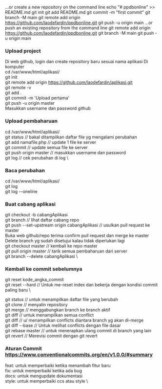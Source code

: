 …or create a new repository on the command line
echo "# ppdbonline" >> README.md
git init
git add README.md
git commit -m "first commit"
git branch -M main
git remote add origin https://github.com/laodefardin/ppdbonline.git
git push -u origin main
…or push an existing repository from the command line
git remote add origin https://github.com/laodefardin/ppdbonline.git
git branch -M main
git push -u origin main


### Upload project 
Di web github, login dan create repository baru sesuai nama aplikasi Di komputer \
cd /var/www/html/aplikasi/ \
git init \
git remote add origin https://github.com/laodefardin/aplikasi.git \
git remote -v \
git add . \
git commit -m 'Upload pertama' \
git push -u origin master \
Masukkan username dan password github 

### Upload pembaharuan 
cd /var/www/html/aplikasi/ \
git status // bakal ditampilkan daftar file yg mengalami perubahan \
git add namafile.php // update 1 file ke server \
git commit // update semua file ke server \
git push origin master // masukkan username dan password \
git log // cek perubahan di log \

### Baca perubahan 
cd /var/www/html/aplikasi/ \
git log \
git log --oneline

### Buat cabang aplikasi 
git checkout -b cabangAplikasi \
git branch // lihat daftar cabang repo \
git push --set-upstream origin cabangAplikasi // usulkan pull request ke master \
Buka web github/repo terima confirm pull request dan merge ke master \
Delete branch yg sudah disetujui kalau tidak diperlukan lagi \
git checkout master // kembali ke repo master \
git pull origin master // tarik semua pembaharuan dari server \
git branch --delete cabangAplikasi \

### Kembali ke commit sebelumnya 
git reset kode_angka_commit \
git reset --hard // Untuk me-reset index dan bekerja dengan kondisi commit paling baru \

git status // untuk menampilkan daftar file yang berubah \
git clone // menyalin repository \
git merge // menggabungkan branch ke branch aktif \
git diff // untuk menampilkan semua conflict \
git diff <source-branch> <target-branch> // u/ menampilkan conflicts diantara branch yg akan di-merge \
git diff --base <nama-file> // Untuk melihat conflicts dengan file dasar \
git rebase master // untuk menerapkan ulang commit di branch yang lain \
git revert // Merevisi commit dengan git revert
  
### Aturan Commit https://www.conventionalcommits.org/en/v1.0.0/#summary
feat: untuk memperbaiki ketika menambah fitur baru \
fix: untuk memperbaiki ketika ada bug \
docs: untuk mengupdate dokumentasi \
style: untuk memperbaiki ccs atau style \
